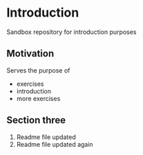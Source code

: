 # Introduction
Sandbox repository for introduction purposes

## Motivation
Serves the purpose of

  * exercises
  * introduction
  * more exercises
  
## Section three
  1. Readme file updated
  2. Readme file updated again
  

